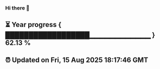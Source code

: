 ### Hi there 👋
⏳ Year progress { ██████████████████▁▁▁▁▁▁▁▁▁▁▁▁ } 62.13 %
---
⏰ Updated on Fri, 15 Aug 2025 18:17:46 GMT
---
